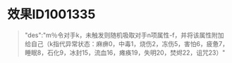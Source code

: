 # 效果ID1001335
> "des":"m％令对手k，未触发则随机吸取对手n项属性-f，并将该属性附加给自己（k指代异常状态：麻痹0，中毒1，烧伤2，冻伤5，害怕6，疲惫7，睡眠8，石化9，冰封15，流血16，瘫痪19，失明20，焚烬22，诅咒23）"

